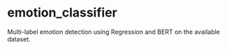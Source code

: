 # emotion_classifier
Multi-label emotion detection using Regression and BERT on the available dataset.
